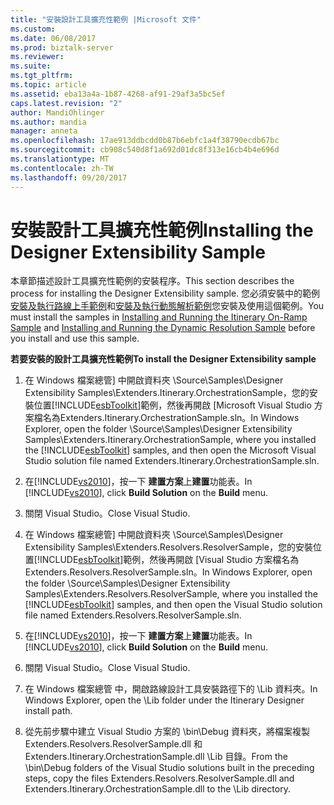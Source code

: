 ```yaml
---
title: "安裝設計工具擴充性範例 |Microsoft 文件"
ms.custom: 
ms.date: 06/08/2017
ms.prod: biztalk-server
ms.reviewer: 
ms.suite: 
ms.tgt_pltfrm: 
ms.topic: article
ms.assetid: eba13a4a-1b87-4268-af91-29af3a5bc5ef
caps.latest.revision: "2"
author: MandiOhlinger
ms.author: mandia
manager: anneta
ms.openlocfilehash: 17ae913ddbcdd0b87b6ebfc1a4f38790ecdb67bc
ms.sourcegitcommit: cb908c540d8f1a692d01dc8f313e16cb4b4e696d
ms.translationtype: MT
ms.contentlocale: zh-TW
ms.lasthandoff: 09/20/2017
---
```

# <a name="installing-the-designer-extensibility-sample"></a><span data-ttu-id="f6f04-102">安裝設計工具擴充性範例</span><span class="sxs-lookup"><span data-stu-id="f6f04-102">Installing the Designer Extensibility Sample</span></span>
<span data-ttu-id="f6f04-103">本章節描述設計工具擴充性範例的安裝程序。</span><span class="sxs-lookup"><span data-stu-id="f6f04-103">This section describes the process for installing the Designer Extensibility sample.</span></span> <span data-ttu-id="f6f04-104">您必須安裝中的範例[安裝及執行路線上手範例](../esb-toolkit/installing-and-running-the-itinerary-on-ramp-sample.md)和[安裝及執行動態解析範例](../esb-toolkit/installing-and-running-the-dynamic-resolution-sample.md)您安裝及使用這個範例。</span><span class="sxs-lookup"><span data-stu-id="f6f04-104">You must install the samples in [Installing and Running the Itinerary On-Ramp Sample](../esb-toolkit/installing-and-running-the-itinerary-on-ramp-sample.md) and [Installing and Running the Dynamic Resolution Sample](../esb-toolkit/installing-and-running-the-dynamic-resolution-sample.md) before you install and use this sample.</span></span>  
  
 <span data-ttu-id="f6f04-105">**若要安裝的設計工具擴充性範例**</span><span class="sxs-lookup"><span data-stu-id="f6f04-105">**To install the Designer Extensibility sample**</span></span>  
  
1.  <span data-ttu-id="f6f04-106">在 Windows 檔案總管] 中開啟資料夾 \Source\Samples\Designer Extensibility Samples\Extenders.Itinerary.OrchestrationSample，您的安裝位置[!INCLUDE[esbToolkit](../includes/esbtoolkit-md.md)]範例，然後再開啟 [Microsoft Visual Studio 方案檔名為Extenders.Itinerary.OrchestrationSample.sln。</span><span class="sxs-lookup"><span data-stu-id="f6f04-106">In Windows Explorer, open the folder \Source\Samples\Designer Extensibility Samples\Extenders.Itinerary.OrchestrationSample, where you installed the [!INCLUDE[esbToolkit](../includes/esbtoolkit-md.md)] samples, and then open the Microsoft Visual Studio solution file named Extenders.Itinerary.OrchestrationSample.sln.</span></span>  
  
2.  <span data-ttu-id="f6f04-107">在[!INCLUDE[vs2010](../includes/vs2010-md.md)]，按一下 **建置方案**上**建置**功能表。</span><span class="sxs-lookup"><span data-stu-id="f6f04-107">In [!INCLUDE[vs2010](../includes/vs2010-md.md)], click **Build Solution** on the **Build** menu.</span></span>  
  
3.  <span data-ttu-id="f6f04-108">關閉 Visual Studio。</span><span class="sxs-lookup"><span data-stu-id="f6f04-108">Close Visual Studio.</span></span>  
  
4.  <span data-ttu-id="f6f04-109">在 Windows 檔案總管] 中開啟資料夾 \Source\Samples\Designer Extensibility Samples\Extenders.Resolvers.ResolverSample，您的安裝位置[!INCLUDE[esbToolkit](../includes/esbtoolkit-md.md)]範例，然後再開啟 [Visual Studio 方案檔名為Extenders.Resolvers.ResolverSample.sln。</span><span class="sxs-lookup"><span data-stu-id="f6f04-109">In Windows Explorer, open the folder \Source\Samples\Designer Extensibility Samples\Extenders.Resolvers.ResolverSample, where you installed the [!INCLUDE[esbToolkit](../includes/esbtoolkit-md.md)] samples, and then open the Visual Studio solution file named Extenders.Resolvers.ResolverSample.sln.</span></span>  
  
5.  <span data-ttu-id="f6f04-110">在[!INCLUDE[vs2010](../includes/vs2010-md.md)]，按一下 **建置方案**上**建置**功能表。</span><span class="sxs-lookup"><span data-stu-id="f6f04-110">In [!INCLUDE[vs2010](../includes/vs2010-md.md)], click **Build Solution** on the **Build** menu.</span></span>  
  
6.  <span data-ttu-id="f6f04-111">關閉 Visual Studio。</span><span class="sxs-lookup"><span data-stu-id="f6f04-111">Close Visual Studio.</span></span>  
  
7.  <span data-ttu-id="f6f04-112">在 Windows 檔案總管 中，開啟路線設計工具安裝路徑下的 \Lib 資料夾。</span><span class="sxs-lookup"><span data-stu-id="f6f04-112">In Windows Explorer, open the \Lib folder under the Itinerary Designer install path.</span></span>  
  
8.  <span data-ttu-id="f6f04-113">從先前步驟中建立 Visual Studio 方案的 \bin\Debug 資料夾，將檔案複製 Extenders.Resolvers.ResolverSample.dll 和 Extenders.Itinerary.OrchestrationSample.dll \Lib 目錄。</span><span class="sxs-lookup"><span data-stu-id="f6f04-113">From the \bin\Debug folders of the Visual Studio solutions built in the preceding steps, copy the files Extenders.Resolvers.ResolverSample.dll and Extenders.Itinerary.OrchestrationSample.dll to the \Lib directory.</span></span>